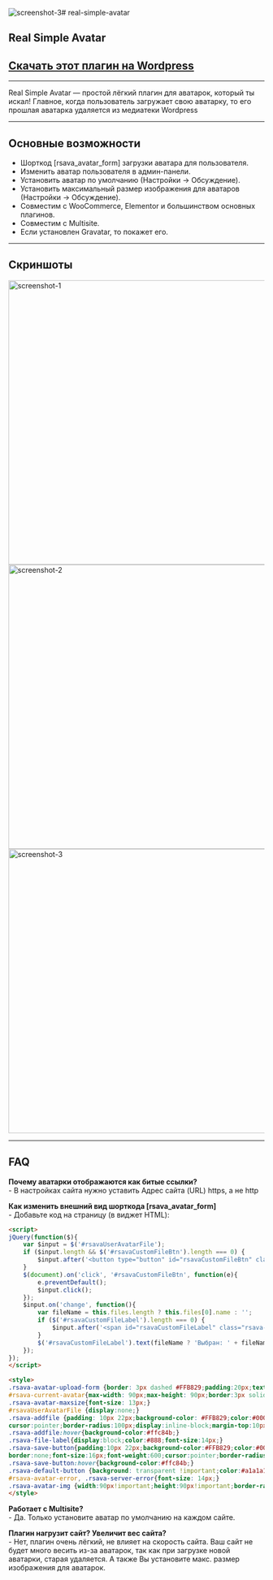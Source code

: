 ![screenshot-3](https://github.com/user-attachments/assets/073ba131-7959-4c9b-9d8b-b39c2fa92fdf)# real-simple-avatar
## Real Simple Avatar

## <a href="https://wordpress.org/plugins/real-simple-avatar/">Скачать этот плагин на Wordpress</a>

---

Real Simple Avatar — простой лёгкий плагин для аватарок, который ты искал! Главное, когда пользователь загружает свою аватарку, то его прошлая аватарка удаляется из медиатеки Wordpress

---

## Основные возможности

- Шорткод [rsava_avatar_form] загрузки аватара для пользователя.
- Изменить аватар пользователя в админ-панели.
- Установить аватар по умолчанию (Настройки → Обсуждение).
- Установить максимальный размер изображения для аватаров (Настройки → Обсуждение).
- Совместим с WooCommerce, Elementor и большинством основных плагинов.
- Совместим с Multisite.
- Если установлен Gravatar, то покажет его.

---
## Скриншоты

<img width="560" alt="screenshot-1" src="https://github.com/user-attachments/assets/5e1ad00f-8a4c-4f04-95b1-89aa20062367" />
<img width="560" alt="screenshot-2" src="https://github.com/user-attachments/assets/468576df-79c5-4bc3-9253-4cb0823a4d4b" />
<img width="560" alt="screenshot-3" src="https://github.com/user-attachments/assets/56a78ab7-1740-447a-aaa1-edf703104131" />

---

## FAQ

**Почему аватарки отображаются как битые ссылки?**
<br>- В настройках сайта нужно уставить Адрес сайта (URL) https, а не http

**Как изменить внешний вид шорткода [rsava_avatar_form]**
<br>- Добавьте код на страницу (в виджет HTML):

```html
<script>
jQuery(function($){
    var $input = $('#rsavaUserAvatarFile');
    if ($input.length && $('#rsavaCustomFileBtn').length === 0) {
        $input.after('<button type="button" id="rsavaCustomFileBtn" class="rsava-addfile">Загрузить аватар</button>');
    }
    $(document).on('click', '#rsavaCustomFileBtn', function(e){
        e.preventDefault();
        $input.click();
    });
    $input.on('change', function(){
        var fileName = this.files.length ? this.files[0].name : '';
        if ($('#rsavaCustomFileLabel').length === 0) {
            $input.after('<span id="rsavaCustomFileLabel" class="rsava-file-label"></span>');
        }
        $('#rsavaCustomFileLabel').text(fileName ? 'Выбран: ' + fileName : '');
    });
});
</script>

<style>
.rsava-avatar-upload-form {border: 3px dashed #FFB829;padding:20px;text-align:center;border-radius: 20px;}
#rsava-current-avatar{max-width: 90px;max-height: 90px;border:3px solid #FFB829;}
.rsava-avatar-maxsize{font-size: 13px;}
#rsavaUserAvatarFile {display:none;}
.rsava-addfile {padding: 10px 22px;background-color: #FFB829;color:#000;border:none;font-size:16px;font-weight:600;
cursor:pointer;border-radius:100px;display:inline-block;margin-top:10px;}
.rsava-addfile:hover{background-color:#ffc84b;}
.rsava-file-label{display:block;color:#888;font-size:14px;}
.rsava-save-button{padding:10px 22px;background-color:#FFB829;color:#000;
border:none;font-size:16px;font-weight:600;cursor:pointer;border-radius:100px;margin-top:10px;}
.rsava-save-button:hover{background-color:#ffc84b;}
.rsava-default-button {background: transparent !important;color:#a1a1a1 !important;text-decoration:underline;font-size:13px;border:none !important;padding:6px 10px;}
#rsava-avatar-error, .rsava-server-error{font-size: 14px;}
.rsava-avatar-img {width:90px!important;height:90px!important;border-radius: 50% !important;object-fit:cover;border:3px solid #FFB829!important;}
</style>
```

**Работает с Multisite?**
<br>- Да. Только установите аватар по умолчанию на каждом сайте.

**Плагин нагрузит сайт? Увеличит вес сайта?**
<br>- Нет, плагин очень лёгкий, не влияет на скорость сайта. Ваш сайт не будет много весить из-за аватарок, так как при загрузке новой аватарки, старая удаляется. А также Вы установите макс. размер изображения для аватарок.
